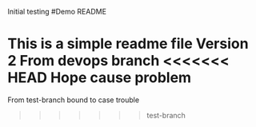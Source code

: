 Initial testing
#Demo README

This is a simple readme file
Version 2
From devops branch
<<<<<<< HEAD
Hope cause problem
=======
From test-branch bound to case trouble
>>>>>>> test-branch
